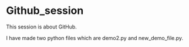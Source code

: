 # Github_session
This session is about GitHub.


I have made two python files which are demo2.py and new_demo_file.py.